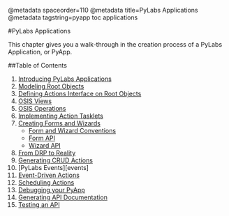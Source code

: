 @metadata spaceorder=110
@metadata title=PyLabs Applications
@metadata tagstring=pyapp toc applications

[intro]: /#/PyLabsApps/Introduction
[modeling]: /#/PyLabsApps/Modeling
[action]: /#/PyLabsApps/Action
[osisview]: /#/PyLabsApps/OsisViews
[osisoperation]: /#/PyLabsApps/OsisOperations
[actiontasklet]: /#/PyLabsApps/ActionTasklet
[formwizard]: /#/PyLabsApps/FormWizardPractical
[convention]: /#/PyLabsApps/FormWizardConventions
[formapi]: /#/PyLabsApps/FormApi
[wizardapi]: /#/PyLabsApps/WizardApi
[reality]: /#/PyLabsApps/Reality
[crud]: /#/PyLabsApps/CRUD
[eventdrivenaction]: /#/PyLabsApps/EventDrivenActions
[scheduling]: /#/PyLabsApps/Scheduling
[debug]: /#/PyLabsApps/PyappDebug
[apidoc]: /#/PyLabsApps/GenerateApi
[testapi]: /#/PyLabsApps/TestingApi


#PyLabs Applications

This chapter gives you a walk-through in the creation process of a PyLabs Application, or PyApp.


##Table of Contents

1. [Introducing PyLabs Applications][intro]
2. [Modeling Root Objects][modeling]
3. [Defining Actions Interface on Root Objects][action]
4. [OSIS Views][osisview]
5. [OSIS Operations][osisoperation]
6. [Implementing Action Tasklets][actiontasklet]
7. [Creating Forms and Wizards][formwizard]
    * [Form and Wizard Conventions][convention]
    * [Form API][formapi]
    * [Wizard API][wizardapi]
8. [From DRP to Reality][reality]
9. [Generating CRUD Actions][crud]
10. [PyLabs Events][events]
10. [Event-Driven Actions][eventdrivenaction]
11. [Scheduling Actions][scheduling]
12. [Debugging your PyApp][debug]
13. [Generating API Documentation][apidoc]
14. [Testing an API][testapi]